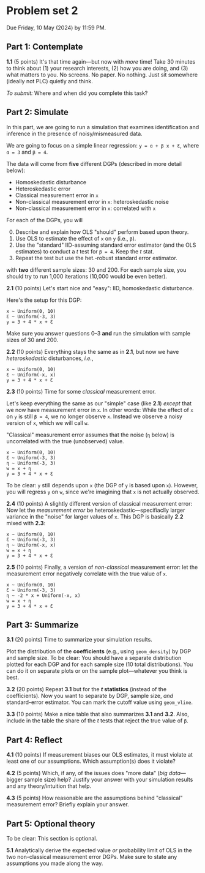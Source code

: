 # Problem set 2

Due Friday, 10 May (2024) by 11:59 PM.

## Part 1: Contemplate

**1.1** (5 points) It's that time again—but now with *more* time! Take 30 minutes to think about (1) your research interests, (2) how you are doing, and (3) what matters to you. No screens. No paper. No nothing. Just sit somewhere (ideally not PLC) quietly and think.

*To submit:* Where and when did you complete this task?

## Part 2: Simulate

In this part, we are going to run a simulation that examines identification and inference in the presence of noisy/mismeasured data. 

We are going to focus on a simple linear regression: `y = ɑ + β x + Ɛ`, where `ɑ = 3` and `β = 4`.

The data will come from **five** different DGPs (described in more detail below):

- Homoskedastic disturbance
- Heteroskedastic error
- Classical measurement error in `x`
- Non-classical measurement error in `x`: heteroskedastic noise
- Non-classical measurement error in `x`: correlated with `x`

For each of the DGPs, you will

0. Describe and explain how OLS "should" perform based upon theory.
1. Use OLS to estimate the effect of `x` on `y` (i.e., `β`).
2. Use the "standard" IID-assuming standard error estimator (and the OLS estimates) to conduct a *t* test for `β = 4`. Keep the *t* stat.
3. Repeat the test but use the het.-robust standard error estimator.

with **two** different sample sizes: 30 and 200. For each sample size, you should try to run 1,000 iterations (10,000 would be even better).

**2.1** (10 points) Let's start nice and "easy": IID, homoskedastic disturbance.

Here's the setup for this DGP:

```
x ~ Uniform(0, 10)
Ɛ ~ Uniform(-3, 3)
y = 3 + 4 * x + Ɛ
```

Make sure you answer questions 0–3 **and** run the simulation with sample sizes of 30 and 200.

**2.2** (10 points) Everything stays the same as in **2.1**, but now we have *heteroskedastic* disturbances, *i.e.*,

```
x ~ Uniform(0, 10)
Ɛ ~ Uniform(-x, x)
y = 3 + 4 * x + Ɛ
```

**2.3** (10 points) Time for some *classical* measurement error. 

Let's keep everything the same as our "simple" case (like **2.1**) *except* that we now have measurement error in `x`. In other words: While the effect of `x` on `y` is still `β = 4`, we no longer observe `x`. Instead we observe a noisy version of `x`, which we will call `w`.

"Classical" measurement error assumes that the noise (`η` below) is uncorrelated with the true (unobserved) value.

```
x ~ Uniform(0, 10)
Ɛ ~ Uniform(-3, 3)
η ~ Uniform(-3, 3)
w = x + η
y = 3 + 4 * x + Ɛ
```

To be clear: `y` still depends upon `x` (the DGP of `y` is based upon `x`). However, you will regress `y` on `w`, since we're imagining that `x` is not actually observed.

**2.4** (10 points) A slightly different version of classical measurement error: Now let the *measurement error* be heteroskedastic—specifiaclly larger variance in the "noise" for larger values of `x`. This DGP is basically **2.2** mixed with **2.3**:

```
x ~ Uniform(0, 10)
Ɛ ~ Uniform(-3, 3)
η ~ Uniform(-x, x)
w = x + η
y = 3 + 4 * x + Ɛ
```

**2.5** (10 points) Finally, a version of *non-classical* measurement error: let the measurement error negatively correlate with the true value of `x`.

```
x ~ Uniform(0, 10)
Ɛ ~ Uniform(-3, 3)
η ~ -2 * x + Uniform(-x, x)
w = x + η
y = 3 + 4 * x + Ɛ
```

## Part 3: Summarize

**3.1** (20 points) Time to summarize your simulation results. 

Plot the distribution of the **coefficients** (e.g., using `geom_density`) by DGP and sample size. To be clear: You should have a separate distribution plotted for each DGP and for each sample size (10 total distributions). You can do it on separate plots or on the sample plot—whatever you think is best.

**3.2** (20 points) Repeat **3.1** but for the ***t* statistics** (instead of the coefficients). Now you want to separate by DGP, sample size, *and* standard-error estimator. You can mark the cutoff value using `geom_vline`.

**3.3** (10 points) Make a nice table that also summarizes **3.1** and **3.2**. Also, include in the table the share of the *t* tests that reject the true value of `β`.

## Part 4: Reflect

**4.1** (10 points) If measurement biases our OLS estimates, it must violate at least one of our assumptions. Which assumption(s) does it violate?

**4.2** (5 points) Which, if any, of the issues does "more data" (*big data*—bigger sample size) help? Justify your answer with your simulation results and any theory/intuition that help.

**4.3** (5 points) How reasonable are the assumptions behind "classical" measurement error? Briefly explain your answer.

## Part 5: Optional theory

To be clear: This section is optional.

**5.1** Analytically derive the expected value *or* probability limit of OLS in the two non-classical measurement error DGPs. Make sure to state any assumptions you made along the way.